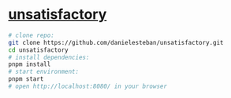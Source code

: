 [unsatisfactory](https://unsatisfactory.gatunes.com)
==

```bash
# clone repo:
git clone https://github.com/danielesteban/unsatisfactory.git
cd unsatisfactory
# install dependencies:
pnpm install
# start environment:
pnpm start
# open http://localhost:8080/ in your browser
```
